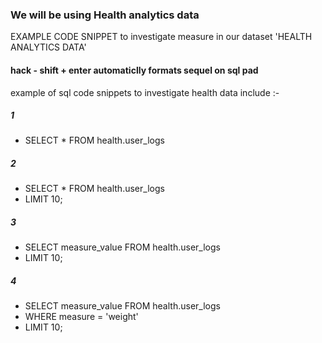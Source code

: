 ### We will be using Health analytics data
EXAMPLE CODE SNIPPET to investigate measure in our dataset 'HEALTH ANALYTICS DATA'
#### hack - shift + enter automaticlly formats sequel on sql pad

example of sql code snippets to investigate health data include :-
##### 1
- SELECT * FROM health.user_logs

##### 2
- SELECT * FROM health.user_logs
- LIMIT 10;

##### 3
- SELECT measure_value FROM health.user_logs
- LIMIT 10;

##### 4
- SELECT measure_value FROM health.user_logs
- WHERE measure = 'weight'
- LIMIT 10;
